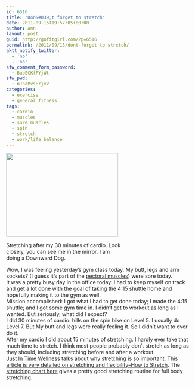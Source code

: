 ```yaml
---
id: 6516
title: 'Don&#039;t forget to stretch'
date: 2011-09-15T19:57:05+00:00
author: Ann
layout: post
guid: http://gofitgirl.com/?p=6516
permalink: /2011/09/15/dont-forget-to-stretch/
aktt_notify_twitter:
  - 'no'
  - 'no'
sfw_comment_form_password:
  - BubECKfFYjWt
sfw_pwd:
  - uJnaPvsPrjxV
categories:
  - exercise
  - general fitness
tags:
  - cardio
  - muscles
  - sore muscles
  - spin
  - stretch
  - work/life balance
---
```

<div id="attachment_6524" style="width: 310px" class="wp-caption alignleft">
  <a href="http://gofitgirl.com/blog/wp-content/uploads/2011/09/stretching-DWD1.jpg"><img class="size-medium wp-image-6524" title="stretching DWD" src="http://gofitgirl.com/blog/wp-content/uploads/2011/09/stretching-DWD1-300x224.jpg" alt="" width="300" height="224" /></a>
  
  <p class="wp-caption-text">
    Stretching after my 30 minutes of cardio. Look closely, you can see me in the mirror. I am doing a Downward Dog.
  </p>
</div>

  
Wow, I was feeling yesterday&#8217;s gym class today. My butt, legs and arm sockets? (I guess it&#8217;s part of the [pectoral muscles](http://www.tptherapy.com.au/wp-content/uploads/2010/08/chest-front.jpg)) were sore today.  
It was a pretty busy day in the office today. I had to keep myself on track and get a lot done with the goal of taking the 4:15 shuttle home and hopefully making it to the gym as well.  
Mission accomplished: I got what I had to get done today; I made the 4:15 shuttle; and I got some gym time in. I didn&#8217;t get to workout as long as I wanted. But seriously, what did I expect?  
I did 30 minutes of cardio: hills on the spin bike on Level 5. I usually do Level 7. But My butt and legs were really feeling it. So I didn&#8217;t want to over do it.  
After my cardio I did about 15 minutes of stretching. I hardly ever take that much time to stretch. I think most people probably don&#8217;t stretch as long as they should, including stretching before and after a workout.  
[Just In Time Wellness](http://www.justintimewellness.com/articles/articles/why_is_it_important_to_stretch?/) talks about why stretching is so important. This [article is very detailed on stretching and flexibility&#8211;How to Stretch](http://www.cmcrossroads.com/bradapp/docs/rec/stretching/stretching_5.html). The [stretching chart here](http://www.musclesprod.com/wp-content/uploads/2010/03/stretch.gif) gives a pretty good stretching routine for full body stretching.